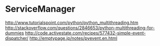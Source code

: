 # ServiceManager

http://www.tutorialspoint.com/python/python_multithreading.htm
http://stackoverflow.com/questions/2846653/python-multithreading-for-dummies
http://code.activestate.com/recipes/577432-simple-event-dispatcher/
http://emptypage.jp/notes/pyevent.en.html